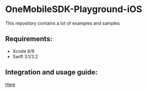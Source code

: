 # OneMobileSDK-Playground-iOS

This repository contains a lot of examples and samples

## Requirements:
- Xcode 8/9
- Swift 3.1/3.2

## Integration and usage guide:

[Here](Usage%20guide.md)
